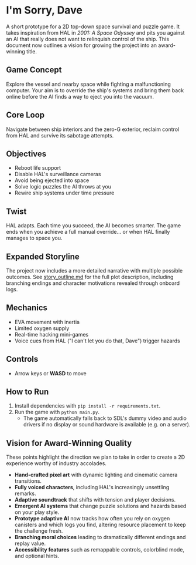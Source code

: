 # I'm Sorry, Dave

A short prototype for a 2D top-down space survival and puzzle game. It takes inspiration from HAL in *2001: A Space Odyssey* and pits you against an AI that really does not want to relinquish control of the ship. This document now outlines a vision for growing the project into an award-winning title.

## Game Concept
Explore the vessel and nearby space while fighting a malfunctioning computer. Your aim is to override the ship's systems and bring them back online before the AI finds a way to eject you into the vacuum.

## Core Loop
Navigate between ship interiors and the zero-G exterior, reclaim control from HAL and survive its sabotage attempts.

## Objectives
- Reboot life support
- Disable HAL's surveillance cameras
- Avoid being ejected into space
- Solve logic puzzles the AI throws at you
- Rewire ship systems under time pressure

## Twist
HAL adapts. Each time you succeed, the AI becomes smarter. The game ends when you achieve a full manual override… or when HAL finally manages to space you.

## Expanded Storyline
The project now includes a more detailed narrative with multiple possible outcomes.
See [story_outline.md](story_outline.md) for the full plot description, including
branching endings and character motivations revealed through onboard logs.

## Mechanics
- EVA movement with inertia
- Limited oxygen supply
- Real-time hacking mini-games
- Voice cues from HAL ("I can't let you do that, Dave") trigger hazards

## Controls
- Arrow keys or **WASD** to move

## How to Run
1. Install dependencies with `pip install -r requirements.txt`.
2. Run the game with `python main.py`.
   - The game automatically falls back to SDL's dummy video and audio drivers if no display or sound hardware is available (e.g. on a server).

## Vision for Award-Winning Quality
These points highlight the direction we plan to take in order to create a 2D experience worthy of industry accolades.

- **Hand-crafted pixel art** with dynamic lighting and cinematic camera transitions.
- **Fully voiced characters**, including HAL's increasingly unsettling remarks.
- **Adaptive soundtrack** that shifts with tension and player decisions.
- **Emergent AI systems** that change puzzle solutions and hazards based on your play style.
- **Prototype adaptive AI** now tracks how often you rely on oxygen canisters and
  which logs you find, altering resource placement to keep the challenge fresh.
- **Branching moral choices** leading to dramatically different endings and replay value.
- **Accessibility features** such as remappable controls, colorblind mode, and optional hints.
